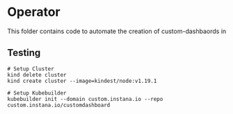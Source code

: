 # Operator

This folder contains code to automate the creation of custom-dashbaords in

## Testing

    # Setup Cluster
    kind delete cluster
    kind create cluster --image=kindest/node:v1.19.1

    # Setup Kubebuilder
    kubebuilder init --domain custom.instana.io --repo custom.instana.io/customdashboard
